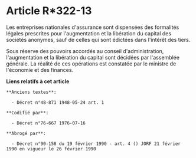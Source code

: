 # Article R*322-13

Les entreprises nationales d'assurance sont dispensées des formalités légales prescrites pour l'augmentation et la libération
du capital des sociétés anonymes, sauf de celles qui sont édictées dans l'intérêt des tiers.

Sous réserve des pouvoirs accordés au conseil d'administration, l'augmentation et la libération du capital sont décidées par
l'assemblée générale. La réalité de ces opérations est constatée par le ministre de l'économie et des finances.

**Liens relatifs à cet article**

	**Anciens textes**:

	  - Décret n°48-871 1948-05-24 art. 1

	**Codifié par**:

	  - Décret n°76-667 1976-07-16

	**Abrogé par**:

	  - Décret n°90-158 du 19 février 1990 - art. 4 () JORF 21 février 1990 en vigueur le 26 février 1990
